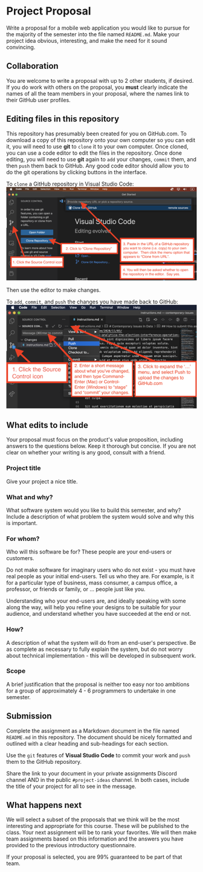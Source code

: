 # Project Proposal

Write a proposal for a mobile web application you would like to pursue for the majority of the semester into the file named `README.md`. Make your project idea obvious, interesting, and make the need for it sound convincing.

## Collaboration

You are welcome to write a proposal with up to 2 other students, if desired. If you do work with others on the proposal, you **must** clearly indicate the names of all the team members in your proposal, where the names link to their GitHub user profiles.

## Editing files in this repository

This repository has presumably been created for you on GitHub.com. To download a copy of this repository onto your own computer so you can edit it, you will need to use **git** to `clone` it to your own computer. Once cloned, you can use a code editor to edit the files in the repository. Once done editing, you will need to use **git** again to `add` your changes, `commit` them, and then `push` them back to GitHub. Any good code editor should allow you to do the git operations by clicking buttons in the interface.

To `clone` a GitHub repository in Visual Studio Code:
![Clone within Visual Studio Code](./assets/vscode-assignment-clone.png)

Then use the editor to make changes.

To `add`, `commit`, and `push` the changes you have made back to GitHub:
![Add, commit, and push within Visual Studio Code](./assets/vscode-assignment-commit.png)

## What edits to include

Your proposal must focus on the product's value proposition, including answers to the questions below. Keep it thorough but concise. If you are not clear on whether your writing is any good, consult with a friend.

### Project title

Give your project a nice title.

### What and why?

What software system would you like to build this semester, and why? Include a description of what problem the system would solve and why this is important.

### For whom?

Who will this software be for? These people are your end-users or customers.

Do not make software for imaginary users who do not exist - you must have real people as your initial end-users. Tell us who they are. For example, is it for a particular type of business, mass consumer, a campus office, a professor, or friends or family, or ... people just like you.

Understanding who your end-users are, and ideally speaking with some along the way, will help you refine your designs to be suitable for your audience, and understand whether you have succeeded at the end or not.

### How?

A description of what the system will do from an end-user's perspective. Be as complete as necessary to fully explain the system, but do not worry about technical implementation - this will be developed in subsequent work.

### Scope

A brief justification that the proposal is neither too easy nor too ambitions for a group of approximately 4 - 6 programmers to undertake in one semester.

## Submission

Complete the assignment as a Markdown document in the file named `README.md` in this repository. The document should be nicely formatted and outlined with a clear heading and sub-headings for each section.

Use the `git` features of **Visual Studio Code** to commit your work and `push` them to the GitHub repository.

Share the link to your document in your private assignments Discord channel AND in the public `#project-ideas` channel. In both cases, include the title of your project for all to see in the message.

## What happens next

We will select a subset of the proposals that we think will be the most interesting and appropriate for this course. These will be published to the class. Your next assignment will be to rank your favorites. We will then make team assignments based on this information and the answers you have provided to the previous introductory questionnaire.

If your proposal is selected, you are 99% guaranteed to be part of that team.
